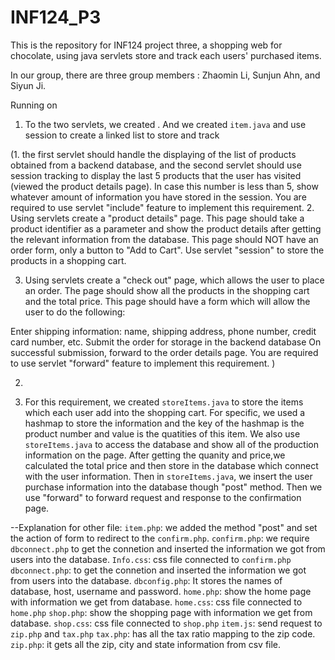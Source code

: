 # INF124_P3
This is the repository for INF124 project three, a shopping web for chocolate, using java servlets store and track each users' purchased items.

In our group, there are three group members : Zhaomin Li, Sunjun Ahn, and Siyun Ji.

Running on ` `   
1. To the two servlets, we created . And we created `item.java` and use session to create a linked list to store and track 

(1. the first servlet should handle the displaying of the list of products obtained from a backend database, and the second servlet should use session tracking to display the last 5 products that the user has visited (viewed the product details page). In case this number is less than 5, show whatever amount of information you have stored in the session. You are required to use servlet "include" feature to implement this requirement. 
2. Using servlets create a "product details" page. This page should take a product identifier as a parameter and show the product details after getting the relevant information from the database. This page should NOT have an order form, only a button to "Add to Cart". Use servlet "session" to store the products in a shopping cart. 

3. Using servlets create a "check out" page, which allows the user to place an order. The page should show all the products in the shopping cart and the total price. This page should have a form which will allow the user to do the following:

Enter shipping information: name, shipping address, phone number, credit card number, etc.
Submit the order for storage in the backend database
On successful submission, forward to the order details page. You are required to use servlet "forward" feature to implement this requirement. )


2.


3. For this requirement, we created `storeItems.java` to store the items which each user add into the shopping cart. For specific, we used a hashmap to store the information and the key of the hashmap is the product number and value is the quatities of this item. We also use `storeItems.java` to access the database and show all of the production information on the page. After getting the quanity and price,we calculated the total price and then store in the database which connect with the user information. Then in `storeItems.java`, we insert the user purchase information into the database though "post" method. Then we use "forward" to forward request and response to the confirmation page.   


 --Explanation for other file: 
`item.php`: we added the method "post" and set the action of form to redirect to the `confirm.php`.
`confirm.php`: we require `dbconnect.php` to get the connetion and inserted the information we got from users into the database.
`Info.css`: css file connected to `confirm.php`
`dbconnect.php`: to get the connetion and inserted the information we got from users into the database. 
`dbconfig.php`: It stores the names of database, host, username and password. 
`home.php`: show the home page with information we get from database.
`home.css`: css file connected to `home.php`
`shop.php`: show the shopping page with information we get from database.
`shop.css`: css file connected to `shop.php`
`item.js`: send request to `zip.php` and `tax.php`
`tax.php`: has all the tax ratio mapping to the zip code.
`zip.php`: it gets all the zip, city and state information from csv file.


